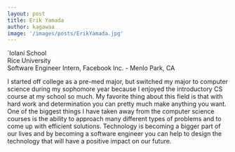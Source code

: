 ```yaml
---
layout: post
title: Erik Yamada
author: kagawaa
image: '/images/posts/ErikYamada.jpg'
---
```


`Iolani School  
Rice University  
Software Engineer Intern, Facebook Inc. - Menlo Park, CA  

I started off college as a pre-med major, but switched my major to computer science during my sophomore year because I enjoyed the introductory CS course at my school so much. My favorite thing about this field is that with hard work and determination you can pretty much make anything you want. One of the biggest things I have taken away from the computer science courses is the ability to approach many different types of problems and to come up with efficient solutions. Technology is becoming a bigger part of our lives and by becoming a software engineer you can help to design the technology that will have a positive impact on our future.

